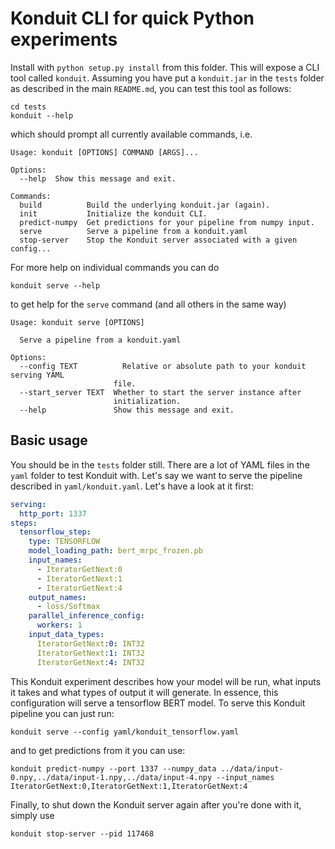 # Konduit CLI for quick Python experiments

Install with `python setup.py install` from this folder. This will expose a CLI tool called
`konduit`. Assuming you have put a `konduit.jar` in the `tests` folder as described
in the main `README.md`, you can test this tool as follows:

```shell script
cd tests
konduit --help
```

which should prompt all currently available commands, i.e.

```text
Usage: konduit [OPTIONS] COMMAND [ARGS]...

Options:
  --help  Show this message and exit.

Commands:
  build          Build the underlying konduit.jar (again).
  init           Initialize the konduit CLI.
  predict-numpy  Get predictions for your pipeline from numpy input.
  serve          Serve a pipeline from a konduit.yaml
  stop-server    Stop the Konduit server associated with a given config...
```

For more help on individual commands you can do
```shell script
konduit serve --help
```

to get help for the `serve` command (and all others in the same way)

```text
Usage: konduit serve [OPTIONS]

  Serve a pipeline from a konduit.yaml

Options:
  --config TEXT          Relative or absolute path to your konduit serving YAML
                       file.
  --start_server TEXT  Whether to start the server instance after 
                       initialization.
  --help               Show this message and exit.
```

## Basic usage

You should be in the `tests` folder still. There are a lot of YAML files in the `yaml` folder
to test Konduit with. Let's say we want to serve the pipeline described in `yaml/konduit.yaml`.
Let's have a look at it first:

```yaml
serving:
  http_port: 1337
steps:
  tensorflow_step:
    type: TENSORFLOW
    model_loading_path: bert_mrpc_frozen.pb
    input_names:
      - IteratorGetNext:0
      - IteratorGetNext:1
      - IteratorGetNext:4
    output_names:
      - loss/Softmax
    parallel_inference_config:
      workers: 1
    input_data_types:
      IteratorGetNext:0: INT32
      IteratorGetNext:1: INT32
      IteratorGetNext:4: INT32
```

This Konduit experiment describes how your model will be run, what inputs it takes and
what types of output it will generate. In essence, this configuration will serve a tensorflow BERT model. 
To serve this Konduit pipeline you can just run:

```shell script
konduit serve --config yaml/konduit_tensorflow.yaml
```

and to get predictions from it you can use:

```shell script
konduit predict-numpy --port 1337 --numpy_data ../data/input-0.npy,../data/input-1.npy,../data/input-4.npy --input_names IteratorGetNext:0,IteratorGetNext:1,IteratorGetNext:4
```

Finally, to shut down the Konduit server again after you're done with it, simply use

```shell script
konduit stop-server --pid 117468
``` 